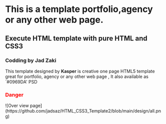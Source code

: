 
# This is a  template portfolio,agency or any other web page.
## Execute HTML template with pure HTML and CSS3
### Codding by Jad Zaki
This template  designed by  **Kasper** is creative one page HTML5 template great for portfolio, agency or any other web page , It also available as  `#0969DA' PSD
<h3 style="color:red">Danger</h3>
![Over view page](https://github.com/jadsaz/HTML_CSS3_Template2/blob/main/design/all.png)

